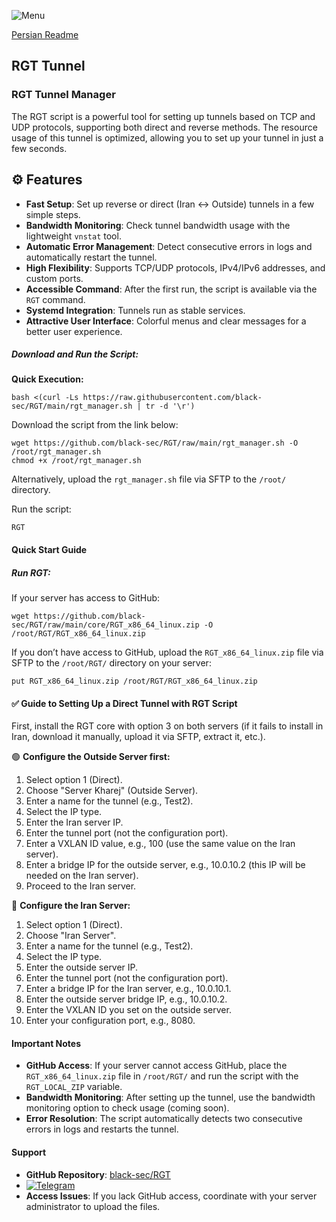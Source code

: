 ![Menu](https://github.com/black-sec/RGT/blob/main/Menu.png)

[Persian Readme](https://github.com/black-sec/RGT/blob/main/README_FA.md)

## RGT Tunnel

### RGT Tunnel Manager

The RGT script is a powerful tool for setting up tunnels based on TCP and UDP protocols, supporting both direct and reverse methods. The resource usage of this tunnel is optimized, allowing you to set up your tunnel in just a few seconds.

## ⚙️ Features

- **Fast Setup**: Set up reverse or direct (Iran ↔ Outside) tunnels in a few simple steps.
- **Bandwidth Monitoring**: Check tunnel bandwidth usage with the lightweight `vnstat` tool.
- **Automatic Error Management**: Detect consecutive errors in logs and automatically restart the tunnel.
- **High Flexibility**: Supports TCP/UDP protocols, IPv4/IPv6 addresses, and custom ports.
- **Accessible Command**: After the first run, the script is available via the `RGT` command.
- **Systemd Integration**: Tunnels run as stable services.
- **Attractive User Interface**: Colorful menus and clear messages for a better user experience.

##### Download and Run the Script:

**Quick Execution:**
```
bash <(curl -Ls https://raw.githubusercontent.com/black-sec/RGT/main/rgt_manager.sh | tr -d '\r')
```

Download the script from the link below:
```
wget https://github.com/black-sec/RGT/raw/main/rgt_manager.sh -O /root/rgt_manager.sh
chmod +x /root/rgt_manager.sh
```

Alternatively, upload the `rgt_manager.sh` file via SFTP to the `/root/` directory.

Run the script:
```
RGT
```
#### Quick Start Guide

##### Run RGT:

If your server has access to GitHub:
```
wget https://github.com/black-sec/RGT/raw/main/core/RGT_x86_64_linux.zip -O /root/RGT/RGT_x86_64_linux.zip
```

If you don’t have access to GitHub, upload the `RGT_x86_64_linux.zip` file via SFTP to the `/root/RGT/` directory on your server:
```
put RGT_x86_64_linux.zip /root/RGT/RGT_x86_64_linux.zip
```

#### ✅ Guide to Setting Up a Direct Tunnel with RGT Script

First, install the RGT core with option 3 on both servers (if it fails to install in Iran, download it manually, upload it via SFTP, extract it, etc.).

🟢 **Configure the Outside Server first:**

1. Select option 1 (Direct).
2. Choose "Server Kharej" (Outside Server).
3. Enter a name for the tunnel (e.g., Test2).
4. Select the IP type.
5. Enter the Iran server IP.
6. Enter the tunnel port (not the configuration port).
7. Enter a VXLAN ID value, e.g., 100 (use the same value on the Iran server).
8. Enter a bridge IP for the outside server, e.g., 10.0.10.2 (this IP will be needed on the Iran server).
9. Proceed to the Iran server.

🔴 **Configure the Iran Server:**

1. Select option 1 (Direct).
2. Choose "Iran Server".
3. Enter a name for the tunnel (e.g., Test2).
4. Select the IP type.
5. Enter the outside server IP.
6. Enter the tunnel port (not the configuration port).
7. Enter a bridge IP for the Iran server, e.g., 10.0.10.1.
8. Enter the outside server bridge IP, e.g., 10.0.10.2.
9. Enter the VXLAN ID you set on the outside server.
10. Enter your configuration port, e.g., 8080.

#### Important Notes

- **GitHub Access**: If your server cannot access GitHub, place the `RGT_x86_64_linux.zip` file in `/root/RGT/` and run the script with the `RGT_LOCAL_ZIP` variable.
- **Bandwidth Monitoring**: After setting up the tunnel, use the bandwidth monitoring option to check usage (coming soon).
- **Error Resolution**: The script automatically detects two consecutive errors in logs and restarts the tunnel.

#### Support

- **GitHub Repository**: [black-sec/RGT](https://github.com/black-sec/RGT)
- [![Telegram](https://img.shields.io/badge/Telegram--0088CC?style=for-the-badge&logo=telegram&logoColor=white)](https://t.me/rogozar_dev) 
- **Access Issues**: If you lack GitHub access, coordinate with your server administrator to upload the files.
